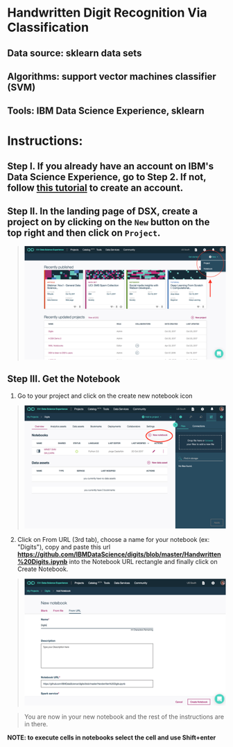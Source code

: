 # Handwritten Digit Recognition Via Classification

## Data source: sklearn data sets
## Algorithms: support vector machines classifier (SVM)
## Tools: IBM Data Science Experience, sklearn

# Instructions:

## Step I. If you already have an account on IBM's Data Science Experience, go to Step 2. If not, follow [this tutorial](https://github.com/IBMDataScience/getting-started) to create an account.

## Step II. In the landing page of DSX, create a project on by clicking on the `New` button on the top right and then click on `Project`. 

 >  <img src="https://github.com/IBMDataScience/digits/blob/master/images/landing-create-new-project.png"/>

## Step III. Get the Notebook

1. Go to your project and click on the create new notebook icon

 >  <img src="https://github.com/IBMDataScience/digits/blob/master/images/create-new-notebook.png"/>
 
2. Click on From URL (3rd tab), choose a name for your notebook (ex: "Digits"), copy and paste this url **https://github.com/IBMDataScience/digits/blob/master/Handwritten%20Digits.ipynb** into the Notebook URL rectangle and finally click on Create Notebook.

 >  <img src="https://github.com/IBMDataScience/digits/blob/master/images/create-notebook-from-url.png"/>
 
 > You are now in your new notebook and the rest of the instructions are in there.

**NOTE: to execute cells in notebooks select the cell and use Shift+enter**
